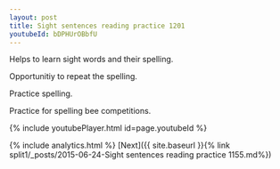```yaml
---
layout: post
title: Sight sentences reading practice 1201
youtubeId: bDPHUrOBbfU
---
```

 
 
Helps to learn sight words and their spelling.

Opportunitiy to repeat the spelling. 

Practice spelling. 
 
Practice for spelling bee competitions. 
 
{% include youtubePlayer.html id=page.youtubeId %}
 
 
{% include analytics.html %} 
[Next]({{ site.baseurl }}{% link  split1/_posts/2015-06-24-Sight sentences reading practice 1155.md%})
 
